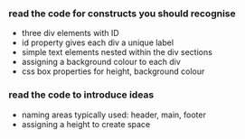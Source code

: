 ### read the code for constructs you should recognise
* three div elements with ID
* id property gives each div a unique label
* simple text elements nested within the div sections
* assigning a background colour to each div
* css box properties for height, background colour

### read the code to introduce ideas
* naming areas typically used: header, main, footer
* assigning a height to create space

